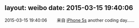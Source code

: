 layout: weibo
date: 2015-03-15 19:40:06
---
2015-03-15 19:40:06  &nbsp;&nbsp;&nbsp;&nbsp;&nbsp;&nbsp; 来自 <a href="sinaweibo://customweibosource" rel="nofollow">iPhone 5s</a>
another coding day…… ​​​
